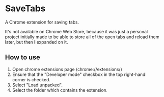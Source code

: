 # SaveTabs
A Chrome extension for saving tabs.

It's not available on Chrome Web Store, because it was just a personal project initially made to be able to store all of the open tabs and reload them later, but then I expanded on it.

## How to use
1. Open chrome extensions page (chrome://extensions/)
2. Ensure that the "Developer mode" checkbox in the top right-hand corner is checked.
3. Select "Load unpacked".
4. Select the folder which contains the extension.
